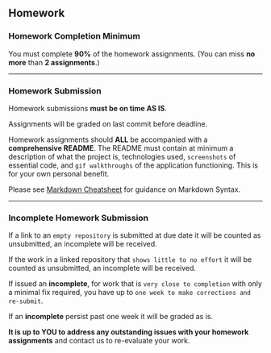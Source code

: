 ## Homework

### Homework Completion Minimum
You must complete **90%** of the homework assignments. (You can miss **no more** than **2 assignments**.)

<hr>

### Homework Submission
Homework submissions **must be on time AS IS**.

Assignments will be graded on last commit before deadline.

Homework assignments should **ALL** be accompanied with a **comprehensive README**. The README must contain at minimum a description of what the project is, technologies used, `screenshots` of essential code, and `gif walkthroughs` of the application functioning. This is for your own personal benefit.

Please see [Markdown Cheatsheet](https://github.com/adam-p/markdown-here/wiki/Markdown-Cheatsheet) for guidance on Markdown Syntax.

<hr>

### Incomplete Homework Submission
If a link to an `empty repository` is submitted at due date it will be counted as unsubmitted, an incomplete will be received.

If the work in a linked repository that `shows little to no effort` it will be counted as unsubmitted, an incomplete will be received.

If issued an **incomplete**, for work that is `very close to completion` with only a minimal fix required, you have up to `one week to make corrections and re-submit`.

If an **incomplete** persist past one week it will be graded as is.

**It is up to YOU to address any outstanding issues with your homework assignments** and contact us to re-evaluate your work.
